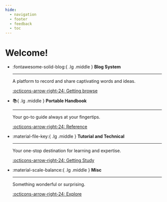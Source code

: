 ```yaml
---
hide:
  - navigation
  - footer
  - feedback
  - toc
---
```


# Welcome!

<div class="grid cards" markdown>

-   :fontawesome-solid-blog:{ .lg .middle } __Blog System__

    ---

    A platform to record and share captivating words and ideas.

    [:octicons-arrow-right-24: Getting browse](./blog/index.md)

-   :books:{ .lg .middle } __Portable Handbook__

    ---

    Your go-to guide always at your fingertips.

    [:octicons-arrow-right-24: Reference](#)

-   :material-file-key:{ .lg .middle } __Tutorial and Technical__

    ---

    Your one-stop destination for learning and expertise.

    [:octicons-arrow-right-24: Getting Study](#)

-   :material-scale-balance:{ .lg .middle } __Misc__

    ---

    Something wonderful or surprising.

    [:octicons-arrow-right-24: Explore](#)

</div>